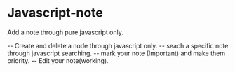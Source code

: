 # Javascript-note
Add a note through pure javascript only.

-- Create  and delete a node through javascript only.
-- seach a specific note through javascript searching.
-- mark your note (Important) and make them priority.
-- Edit your note(working).
